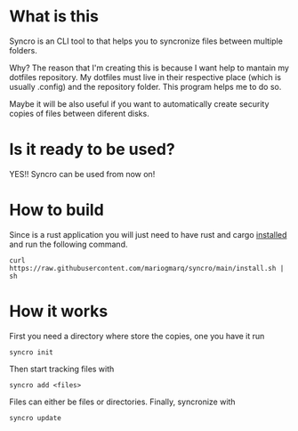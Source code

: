 # What is this
Syncro is an CLI tool to that helps you to syncronize files between multiple folders.

Why? The reason that I'm creating this is because I want help to mantain my dotfiles repository. 
My dotfiles must live in their respective place (which is usually .config) and the repository
folder. This program helps me to do so.

Maybe it will be also useful if you want to automatically create security copies of files between
diferent disks.

# Is it ready to be used?
YES!! Syncro can be used from now on!

# How to build
Since is a rust application you will just need to have rust and cargo [installed](https://doc.rust-lang.org/stable/book/ch01-01-installation.html) and run the
following command.
```
curl https://raw.githubusercontent.com/mariogmarq/syncro/main/install.sh | sh
```


# How it works
First you need a directory where store the copies, one you have it run
```
syncro init
```
Then start tracking files with
```
syncro add <files>
```
Files can either be files or directories.
Finally, syncronize with
```
syncro update
```
